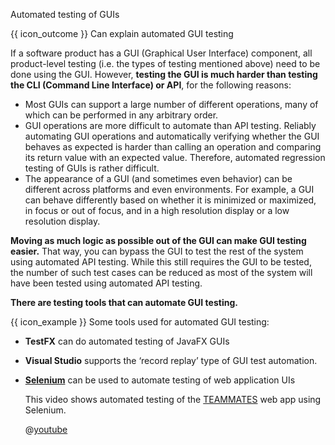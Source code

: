 <span id="title">Automated testing of GUIs</span>

<span id="prereqs"></span>

<span id="outcomes">{{ icon_outcome }} Can explain automated GUI testing</span>

<div id="body">

If a software product has a GUI (Graphical User Interface) component, all product-level testing (i.e. the types of testing mentioned above) need to be done using the GUI. However, **testing the GUI is much harder than testing the CLI (Command Line Interface) or API**, for the following reasons:

* Most GUIs can support a large number of different operations, many of which can be performed in any arbitrary order.
* GUI operations are more difficult to automate than API testing. Reliably automating GUI operations and automatically verifying whether the GUI behaves as expected is harder than calling an operation and comparing its return value with an expected value. Therefore, automated regression testing of GUIs is rather difficult.
* The appearance of a GUI (and sometimes even behavior) can be different across platforms and even environments. For example, a GUI can behave differently based on whether it is minimized or maximized, in focus or out of focus, and in a high resolution display or a low resolution display.

<pic src="{{baseUrl}}/testing/testAutomation/testingGuis/images/diagram.png" height="120" />
<p/>

**Moving as much logic as possible out of the GUI can make GUI testing easier.** That way, you can bypass the GUI to test the rest of the system using automated API testing. While this still requires the GUI to be tested, the number of such test cases can be reduced as most of the system will have been tested using automated API testing.

**There are testing tools that can automate GUI testing.**

<box>

{{ icon_example }} Some tools used for automated GUI testing:
* **TestFX** can do automated testing of JavaFX GUIs<br>
* **Visual Studio** supports the ‘record replay’ type of GUI test automation.
* [**Selenium**](http://seleniumhq.org/) can be used to automate testing of web application UIs<br>

  <panel type="seamless" header="{{ icon_video }} Demo video of automated testing of a web application" class="non-printable">

  This video shows automated testing of the [TEAMMATES](http://github.com/teammates/teammates) web app using Selenium.

  @[youtube](ihst69Zq1xM)

  </panel>


</box>

</div>

<div id="extras">
<include src="exercisesPanel.md" boilerplate/>
</div>
